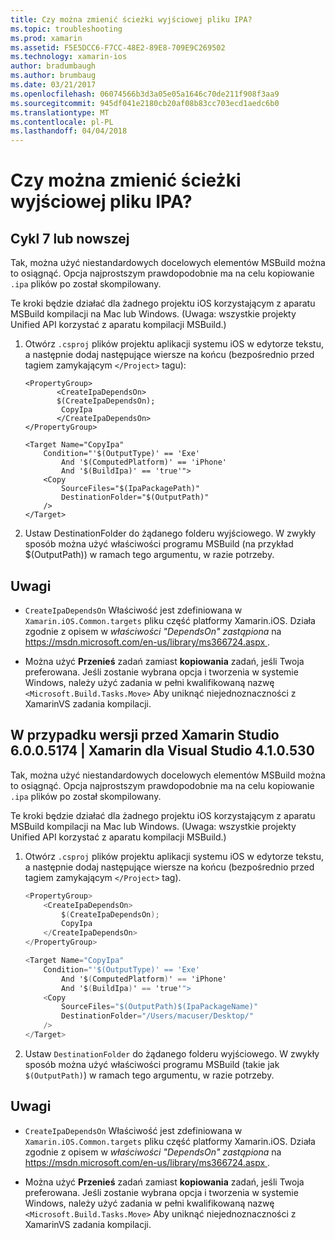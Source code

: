 ```yaml
---
title: Czy można zmienić ścieżki wyjściowej pliku IPA?
ms.topic: troubleshooting
ms.prod: xamarin
ms.assetid: F5E5DCC6-F7CC-48E2-89E8-709E9C269502
ms.technology: xamarin-ios
author: bradumbaugh
ms.author: brumbaug
ms.date: 03/21/2017
ms.openlocfilehash: 06074566b3d3a05e05a1646c70de211f908f3aa9
ms.sourcegitcommit: 945df041e2180cb20af08b83cc703ecd1aedc6b0
ms.translationtype: MT
ms.contentlocale: pl-PL
ms.lasthandoff: 04/04/2018
---
```

# <a name="can-i-change-the-output-path-of-the-ipa-file"></a>Czy można zmienić ścieżki wyjściowej pliku IPA?

## <a name="for-cycle-7-and-higher"></a>Cykl 7 lub nowszej
Tak, można użyć niestandardowych docelowych elementów MSBuild można to osiągnąć. Opcja najprostszym prawdopodobnie ma na celu kopiowanie `.ipa` plików po został skompilowany.

Te kroki będzie działać dla żadnego projektu iOS korzystającym z aparatu MSBuild kompilacji na Mac lub Windows. (Uwaga: wszystkie projekty Unified API korzystać z aparatu kompilacji MSBuild.)

1. Otwórz `.csproj` plików projektu aplikacji systemu iOS w edytorze tekstu, a następnie dodaj następujące wiersze na końcu (bezpośrednio przed tagiem zamykającym `</Project>` tagu):
    
    ```
    <PropertyGroup>
           <CreateIpaDependsOn>
           $(CreateIpaDependsOn);
            CopyIpa
           </CreateIpaDependsOn>
    </PropertyGroup>
    
    <Target Name="CopyIpa"
        Condition="'$(OutputType)' == 'Exe'
            And '$(ComputedPlatform)' == 'iPhone'
            And '$(BuildIpa)' == 'true'">
        <Copy
            SourceFiles="$(IpaPackagePath)"
            DestinationFolder="$(OutputPath)"
        />
    </Target>
    ```

2. Ustaw DestinationFolder do żądanego folderu wyjściowego. W zwykły sposób można użyć właściwości programu MSBuild (na przykład $(OutputPath)) w ramach tego argumentu, w razie potrzeby.

## <a name="notes"></a>Uwagi
- `CreateIpaDependsOn` Właściwość jest zdefiniowana w `Xamarin.iOS.Common.targets` pliku część platformy Xamarin.iOS. Działa zgodnie z opisem w *właściwości "DependsOn" zastąpiona* na [ https://msdn.microsoft.com/en-us/library/ms366724.aspx ](https://msdn.microsoft.com/en-us/library/ms366724.aspx).

- Można użyć **Przenieś** zadań zamiast **kopiowania** zadań, jeśli Twoja preferowana. Jeśli zostanie wybrana opcja i tworzenia w systemie Windows, należy użyć zadania w pełni kwalifikowaną nazwę `<Microsoft.Build.Tasks.Move>` Aby uniknąć niejednoznaczności z XamarinVS zadania kompilacji.

## <a name="for-versions-before-xamarin-studio-6005174--xamarin-for-visual-studio-410530"></a>W przypadku wersji przed Xamarin Studio 6.0.0.5174 | Xamarin dla Visual Studio 4.1.0.530

Tak, można użyć niestandardowych docelowych elementów MSBuild można to osiągnąć. Opcja najprostszym prawdopodobnie ma na celu kopiowanie `.ipa` plików po został skompilowany.

Te kroki będzie działać dla żadnego projektu iOS korzystającym z aparatu MSBuild kompilacji na Mac lub Windows. (Uwaga: wszystkie projekty Unified API korzystać z aparatu kompilacji MSBuild.)

1. Otwórz `.csproj` plików projektu aplikacji systemu iOS w edytorze tekstu, a następnie dodaj następujące wiersze na końcu (bezpośrednio przed tagiem zamykającym `</Project>` tag).

    ```csharp
    <PropertyGroup>
        <CreateIpaDependsOn>
            $(CreateIpaDependsOn);
            CopyIpa
        </CreateIpaDependsOn>
    </PropertyGroup>
    
    <Target Name="CopyIpa"
        Condition="'$(OutputType)' == 'Exe'
            And '$(ComputedPlatform)' == 'iPhone'
            And '$(BuildIpa)' == 'true'">
        <Copy
            SourceFiles="$(OutputPath)$(IpaPackageName)"
            DestinationFolder="/Users/macuser/Desktop/"
        />
    </Target>
    ```

2. Ustaw `DestinationFolder` do żądanego folderu wyjściowego. W zwykły sposób można użyć właściwości programu MSBuild (takie jak `$(OutputPath)`) w ramach tego argumentu, w razie potrzeby.

## <a name="notes"></a>Uwagi
- `CreateIpaDependsOn` Właściwość jest zdefiniowana w `Xamarin.iOS.Common.targets` pliku część platformy Xamarin.iOS. Działa zgodnie z opisem w *właściwości "DependsOn" zastąpiona* na [ https://msdn.microsoft.com/en-us/library/ms366724.aspx ](https://msdn.microsoft.com/en-us/library/ms366724.aspx).

- Można użyć **Przenieś** zadań zamiast **kopiowania** zadań, jeśli Twoja preferowana. Jeśli zostanie wybrana opcja i tworzenia w systemie Windows, należy użyć zadania w pełni kwalifikowaną nazwę `<Microsoft.Build.Tasks.Move>` Aby uniknąć niejednoznaczności z XamarinVS zadania kompilacji.
